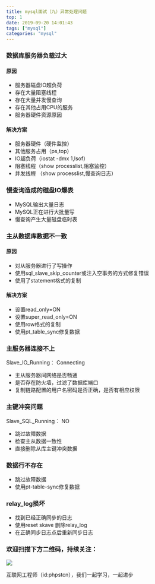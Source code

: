 ```yaml
---
title: mysql面试（九）异常处理问题
top: 1
date: 2019-09-20 14:01:43
tags: ["mysql"]
categories: "mysql"
---
```


### 数据库服务器负载过大
#### 原因
- 服务器磁盘IO超负荷
- 存在大量阻塞线程
- 存在大量并发慢查询
- 存在其他占用CPU的服务
- 服务器硬件资源原因

#### 解决方案
- 服务器硬件（硬件监控）
- 其他服务占用（ps,top）
- IO超负荷（iostat -dmx 1,lsof）
- 阻塞线程（show processlist,阻塞监控）
- 并发线程 （show processlist,慢查询日志）

### 慢查询造成的磁盘IO爆表
- MySQL输出大量日志
- MySQL正在进行大批量写
- 慢查询产生大量磁盘临时表

### 主从数据库数据不一致
#### 原因
- 对从服务器进行了写操作
- 使用sql_slave_skip_counter或注入空事务的方式修复错误
- 使用了statement格式的复制

#### 解决方案
- 设置read_only=ON
- 设置super_read_only=ON
- 使用row格式的复制
- 使用pt_table_sync修复数据

### 主服务器连接不上
Slave_IO_Running： Connecting
- 主从服务器间网络是否畅通
- 是否存在防火墙，过滤了数据库端口
- 复制链路配置的用户名密码是否正确，是否有相应权限

### 主键冲突问题
Slave_SQL_Running： NO
- 跳过故障数据
- 检查主从数据一致性
- 直接删除从库主键冲突数据

### 数据行不存在
- 跳过故障数据
- 使用pt-table-sync修复数据

### relay_log损坏
- 找到已经正确同步的日志
- 使用reset skave 删除relay_log
- 在正确同步日志点后重新同步日志



### 欢迎扫描下方二维码，持续关注：
![](http://ww1.sinaimg.cn/large/a616b9a4gy1g4xzv954a4j20760763yo.jpg)

互联网工程师（id:phpstcn），我们一起学习，一起进步